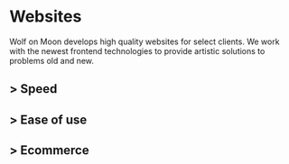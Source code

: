 # Websites

Wolf on Moon develops high quality websites for select clients. We work with the newest frontend technologies to provide artistic solutions to problems old and new.

## > Speed

## > Ease of use

## > Ecommerce